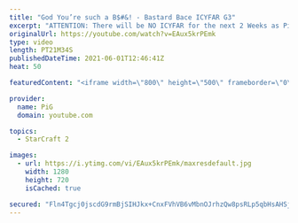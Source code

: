 ```yaml
---
title: "God You’re such a B$#&! - Bastard Bace ICYFAR G3"
excerpt: "ATTENTION: There will be NO ICYFAR for the next 2 Weeks as PiG will be on vacation, he will announce a topic once he returns!  In this week’s episode of I Cast Your Freakin Awesome Replays (ICYFAR) players sent in their replays that had them expand in secrecy.  Like the content? Then consider to leave"
originalUrl: https://youtube.com/watch?v=EAux5krPEmk
type: video
length: PT21M34S
publishedDateTime: 2021-06-01T12:46:41Z
heat: 50

featuredContent: "<iframe width=\"800\" height=\"500\" frameborder=\"0\" src=\"https://www.youtube.com/embed/EAux5krPEmk\" allow=\"accelerometer; autoplay; encrypted-media; gyroscope; picture-in-picture\" allowfullscreen></iframe>"

provider:
  name: PiG
  domain: youtube.com

topics:
  - StarCraft 2

images:
  - url: https://i.ytimg.com/vi/EAux5krPEmk/maxresdefault.jpg
    width: 1280
    height: 720
    isCached: true

secured: "Fln4Tgcj0jscdG9rmBjSIHJkx+CnxFVhVB6vMbnOJrhzQw8psRLp5qbHsAHSjPZuS9rMTe3yquH8xq1EGAmNwti9CihHZZqtzgnnTSMkOHZVVk3C8kXcBKDX9vIu4QKkiSJ1Xj5fWK/aVGDYp2uqsALofHKASCcRl8DllUbWS39NUxmtHqbXXPPrWrGcnkUYqZP7ETRcv/6j1jVYCIroJ6N27H/b0AJlC5lawinmG4BiVZ7k6C6UT6X4SQCuec9J1ABsa8S3zAfLvn4xgLEAiofXmd7fFJfsYN0ypKYI2D1thEa8QBpoFeJDhmNKYdQOsmlbtT5AeIqF0VbnCOPHbJwZ8tx7aZ4ecyQF/pwyKTDmDSE5pNaCTKZg1w1BTTlJYZyobAD7gxMsTz0tYxlmDL+Dq6I5EQr7B8RQ5h24bJw=;h3L8RuP19a0KgJEGaCc00w=="
---
```



